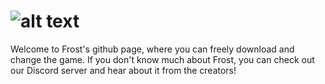 # ![alt text](https://media.discordapp.net/attachments/756789700995448893/806119401471344660/frosttxt.png?width=296&height=104)
Welcome to Frost's github page, where you can freely download and change the game.
If you don't know much about Frost, you can check out our Discord server and hear about it from the creators!
